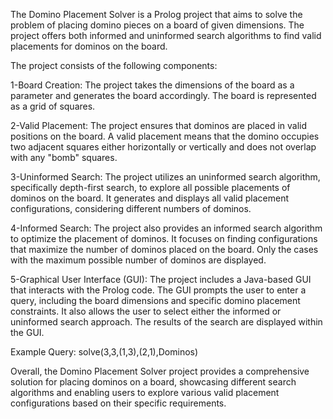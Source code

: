 The Domino Placement Solver is a Prolog project that aims to solve the problem of placing domino pieces on a board of given dimensions. The project offers both informed and uninformed search algorithms to find valid placements for dominos on the board.

The project consists of the following components:

1-Board Creation: The project takes the dimensions of the board as a parameter and generates the board accordingly. The board is represented as a grid of squares.

2-Valid Placement: The project ensures that dominos are placed in valid positions on the board. A valid placement means that the domino occupies two adjacent squares either horizontally or vertically and does not overlap with any "bomb" squares.

3-Uninformed Search: The project utilizes an uninformed search algorithm, specifically depth-first search, to explore all possible placements of dominos on the board. It generates and displays all valid placement configurations, considering different numbers of dominos.

4-Informed Search: The project also provides an informed search algorithm to optimize the placement of dominos. It focuses on finding configurations that maximize the number of dominos placed on the board. Only the cases with the maximum possible number of dominos are displayed.

5-Graphical User Interface (GUI): The project includes a Java-based GUI that interacts with the Prolog code. The GUI prompts the user to enter a query, including the board dimensions and specific domino placement constraints. It also allows the user to select either the informed or uninformed search approach. The results of the search are displayed within the GUI.

Example Query:
solve(3,3,(1,3),(2,1),Dominos)

Overall, the Domino Placement Solver project provides a comprehensive solution for placing dominos on a board, showcasing different search algorithms and enabling users to explore various valid placement configurations based on their specific requirements.
